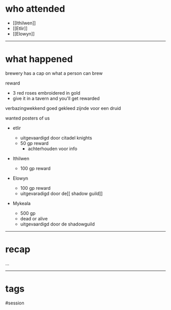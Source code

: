 # who attended

- [[Ithilwen]]
- [[Etlir]]
- [[Elowyn]]

---
# what happened

brewery has a cap on what a person can brew

reward
- 3 red roses embroidered in gold
- give it in a tavern and you'll get rewarded

verbazingwekkend goed gekleed zijnde voor een druid

wanted posters of us
- etlir
	- uitgevaardigd door citadel knights
	- 50 gp reward 
		- achterhouden voor info
- Ithilwen
	- 100 gp reward

- Elowyn
	- 100 gp reward
	- uitgevaradigd door de[[ shadow guild]]
- Mykeala
	- 500 gp
	- dead or alive
	- uitgevaardigd door de shadowguild



---
# recap

...

---
# tags

#session